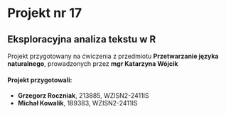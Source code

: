 # Projekt nr 17

## Eksploracyjna analiza tekstu w R

Projekt przygotowany na ćwiczenia z przedmiotu **Przetwarzanie języka naturalnego**, 
prowadzonych przez **mgr Katarzyna Wójcik**

#### Projekt przygotowali:
 - **Grzegorz Roczniak**, 213885, WZISN2-2411IS
 - **Michał Kowalik**, 189383, WZISN2-2411IS

